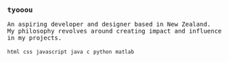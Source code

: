 <samp>
  <h3>tyooou</h3>
  An aspiring developer and designer based in New Zealand.
  <br/>
  My philosophy revolves around creating impact and influence in my projects.
  <br/>
  <br/>
  <code>html</code> <code>css</code> <code>javascript</code> <code>java</code> <code>c</code> <code>python</code> <code>matlab</code>
</samp>
